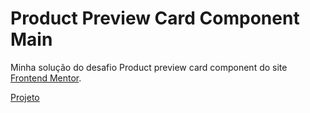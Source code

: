 # Product Preview Card Component Main
Minha solução do desafio Product preview card component do site <a href="https://www.frontendmentor.io/challenges/product-preview-card-component-GO7UmttRfa">Frontend Mentor</a>. <p><a href="https://ana-cassia-invernizzi.github.io/product-preview-card-component-main/"/>Projeto</a></p>
